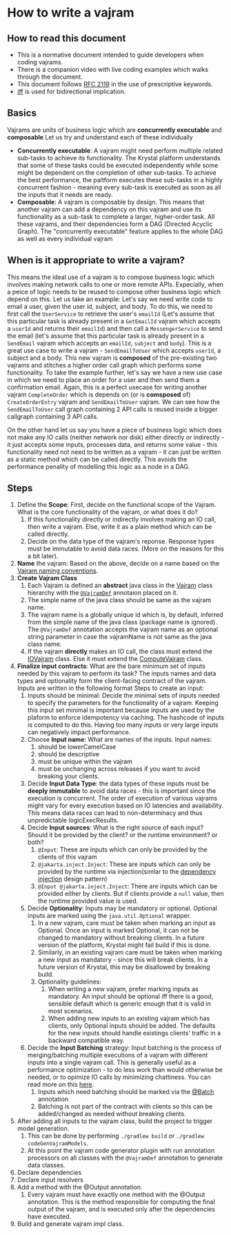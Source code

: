 # How to write a vajram
## How to read this document
* This is a normative document intended to guide developers when coding vajrams.
* There is a companion video with live coding examples which walks through the document.
* This document follows [RFC 2119](https://datatracker.ietf.org/doc/html/rfc2119) in the use of prescriptive keywords. 
* [iff](https://en.wikipedia.org/wiki/If_and_only_if) is used for bidirectional implication. 
## Basics
Vajrams are units of business logic which are  **concurrently executable** and **composable** 
Let us try and understand each of these individually
* **Concurrently executable**: A vajram might need perform multiple related sub-tasks to achieve its functionality. The Krystal platform understands that some of these tasks could be executed independently while some might be dependent on the completion of other sub-tasks. To achieve the best performance, the paltform executes these sub-tasks in a highly concurrent fashion - meaning every sub-task is executed as soon as all the inputs that it needs are ready.
* **Composable**: A vajram is composable by design. This means that another vajram can add a dependency on this vajram and use its functionality as a sub-task to complete a larger, higher-order task. All these vajrams, and their dependencies form a DAG (Directed Acyclic Graph). The "concurrently executable" feature applies to the whole DAG as well as every individual vajram

## When is it appropriate to write a vajram?
This means the ideal use of a vajram is to compose business logic which involves making network calls to one or more remote APIs. Expecially, when a peice of logic needs to be reused to compose other business logic which depend on this.
Let us take an example: Let's say we need write code to email a user, given the user id, subject, and body. To do this, we need to first call the `UserService` to retrieve the user's `emailId` (Let's assume that this particular task is already present in a `GetEmailId` vajram which accepts a `userId` and returns their `emailId`) and then call a `MessengerService` to send the email (let's assume that this particular task is already present in a `SendEmail` vajram which accepts an `emailId`, `subject` and `body`). This is a great use case to write a vajram - `SendEmailToUser` which accepts `userId`, a subject and a body.  This new vajram is **composed** of the pre-existing two vajrams and stitches a higher order call graph which performs some functionality. To take the example further, let's say we have a new use case in which we need to place an order for a user and then send them a confirmation email. Again, this is a perfect usecase for writing another vajram `CompleteOrder` which is depends on (or is **comsposed** of) `CreateOrderEntry` vajram and `SendEmailToUser` vajram. We can see how the `SendEmailToUser` call graph containing 2 API calls is reused inside a bigger callgraph containing 3 API calls.

On the other hand let us say you have a piece of business logic which does not make any IO calls (neither network nor disk) either directly or indirectly - it just accepts some inputs, processes data, and returns some value -  this functionality need not need to be written as a vajram - it can just be written as a static method which can be called directly. This avoids the performance penality of modelling this logic as a node in a DAG.

## Steps 
1. Define the **Scope**: First, decide on the functional scope of the Vajram. What is the core functionality of the vajram, or what does it do? 
   1. If this functionality directly or indirectly involves making an IO call, then write a vajram. Else, write it as a plain method which can be called directly.
   2. Decide on the data type of the vajram's reponse. Response types must be immutable to avoid data races. (More on the reasons for this a bit later).
2. **Name** the vajram: Based on the above, decide on a name based on the [Vajram naming conventions](VAJRAM_NAMING_GUIDE.md).
3. **Create Vajram Class**
   1. Each Vajram is defined an **abstract** java class in the [Vajram](src/main/java/com/flipkart/krystal/vajram/Vajram.java) class hierarchy with the [`@VajramDef`](src/main/java/com/flipkart/krystal/vajram/VajramDef.java) annotaion placed on it. 
   2. The simple name of the java class should be same as the vajram name.
   3. The vajram name is a globally unique id which is, by default, inferred from the simple name of the java class (package name is ignored). The `@VajramDef` annotation accepts the vajram name as an optional string parameter in case the vajramName is not same as the java class name.
   4. If the vajram **directly** makes an IO call, the class must extend the [IOVajram](src/main/java/com/flipkart/krystal/vajram/IOVajram.java) class. Else it must extend the [ComputeVajram](src/main/java/com/flipkart/krystal/vajram/ComputeVajram.java) class.
4. **Finalize input contracts**: What are the bare minimum set of inputs needed by this vajram to perform its task? The inputs names and data types and optionality form the client-facing contract of the vajram. Inputs are written in the following format
 Steps to create an input:
   1. Inputs should be minimal: Decide the minimal sets of inputs needed to specify the parameters for the functionality of a vajram. Keeping this input set minimal is important because inputs are used by the plaform to enforce idempotency via caching. The hashcode of inputs is computed to do this. Having too many inputs or very large inputs can negatively impact performance.
   2. Choose **Input name**: What are names of the inputs. Input names:
      1. should be lowerCamelCase
      2. should be descriptive
      3. must be unique within the vajram
      4. must be unchanging across releases if you want to avoid breaking your clients.
   3. Decide **Input Data Type**: the data types of these inputs must be **deeply immutable** to avoid data races - this is important since the execution is concurrent. The order of execution of various vajrams might vary for every execution based on IO latencies and availability. This means data races can lead to non-determinacy and thus unpredictable logicExecResults.
   4. Decide **Input sources**: What is the right source of each input? Should it be provided by the client? or the runtime environment? or both?
      1. `@Input`: These are inputs which can only be provided by the clients of this vajram
      2. `@jakarta.inject.Inject`: These are inputs which can only be provided by the runtime via injection(simlar to the [dependency injection](https://en.wikipedia.org/wiki/Dependency_injection) design pattern)
      3. `@Input @jakarta.inject.Inject`: There are inputs which can be provided either by clients. But if clients provide a `null` value, then the runtime provided value is used.
   5. Decide **Optionality**: Inputs may be mandatory or optional. Optional inputs are marked using the `java.util.Optional` wrapper. 
      1. In a new vajram, care must be taken when marking an input as Optional. Once an input is marked Optional, it can not be changed to mandatory without breaking clients. In a future version of the platform, Krystal might fail build if this is done.
      2. Similarly, in an existing vajram care must be taken when marking a new input as mandatory - since this will break clients. In a future version of Krystal, this may be disallowed by breaking build.
      3. Optionality guidelines: 
         1. When writing a new vajram, prefer marking inputs as mandatory. An input should be optional iff there is a good, sensible default which is generic enough that it is valid in most scenarios.
         2. When adding new inputs to an existing vajram which has clients, only Optional inputs should be added. The defaults for the new inputs should handle existings clients' traffic in a backward compatible way.
   6. Decide the **Input Batching** strategy: Input batching is the process of merging/batching multiple executions of a vajram with different inputs into a single vajram call. This is generally useful as a performance optimization - to do less work than would otherwise be needed, or to opimize IO calls by minimizing chattiness. You can read more on this [here](README.md#input-batching).
      1. Inputs which need batching should be marked via the [@Batch](src/main/java/com/flipkart/krystal/vajram/batching/Batch.java) annotation
      2. Batching is not part of the contract with clients so this can be added/changed as needed without breaking clients.
5. After adding all inputs to the vajram class, build the project to trigger model generation.
   1. This can be done by performing `./gradlew build` or `./gradlew codeGenVajramModels`.
   2. At this point the vajram code generator plugin with run annotation processors on all classes with the `@VajramDef` annotation to generate data classes.
6. Declare dependencies
7. Declare input resolvers
8. Add a method with the @Output annotation.
   1. Every vajram must have exactly one method with the @Output annotation. This is the method responsible for computing the final output of the vajram, and is executed only after the dependencies have executed.
9. Build and generate vajram impl class.
